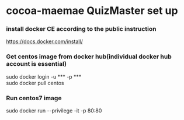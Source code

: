 # cocoa-maemae QuizMaster set up

### install docker CE according to the public instruction
https://docs.docker.com/install/

### Get centos image from docker hub(individual docker hub account is essential)
sudo docker login -u *** -p ***<br>
sudo docker pull centos

### Run centos7 image
sudo docker run --privilege -it -p 80:80 <br>
